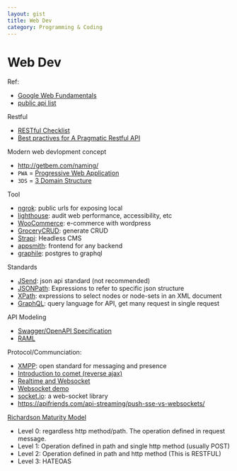 ```yaml
---
layout: gist
title: Web Dev
category: Programming & Coding
---
```


# Web Dev


Ref:
- [Google Web Fundamentals](https://developers.google.com/web/fundamentals)
- [public api list](https://github.com/toddmotto/public-apis)

Restful
- [RESTful Checklist](https://blog.mwaysolutions.com/2014/06/05/10-best-practices-for-better-restful-api/)
- [Best practives for A Pragmatic Restful API](https://www.vinaysahni.com/best-practices-for-a-pragmatic-restful-api)

Modern web devlopment concept
- <http://getbem.com/naming/>
- `PWA` = [Progressive Web Application](https://en.wikipedia.org/wiki/Progressive_web_applications)
- `3DS` = [3 Domain Structure](https://securionpay.com/blog/3d-secure/)


Tool
- [ngrok](https://ngrok.com/): public urls for exposing local
- [lighthouse](https://developers.google.com/web/tools/lighthouse/): audit web performance, accessibility, etc
- [WooCommerce](https://woocommerce.com/): e-commerce with wordpress
- [GroceryCRUD](https://www.grocerycrud.com/): generate CRUD
- [Strapi](https://strapi.io/): Headless CMS
- [appsmith](https://github.com/appsmithorg/appsmith): frontend for any backend
- [graphile](https://www.graphile.org/): postgres to graphql

Standards
- [JSend](https://github.com/omniti-labs/jsend): json api standard (not recommended)
- [JSONPath](http://jsonpath.com/): Expressions to refer to specific json structure
- [XPath](https://www.w3schools.com/xml/xpath_intro.asp): expressions to select nodes or node-sets in an XML document
- [GraphQL](https://graphql.org/): query language for API, get many request in single request

API Modeling
- [Swagger/OpenAPI Specification](https://swagger.io/specification/)
- [RAML](https://raml.org/)

Protocol/Communciation:
- [XMPP](https://xmpp.org/): open standard for messaging and presence
- [Introduction to comet (reverse ajax)](https://www.ibm.com/developerworks/library/wa-reverseajax1/index.html)
- [Realtime and Websocket](https://www.slideshare.net/peterlubbers/html5-real-time-and-websocket/88-Types_of_Proxy_Servers_httpwwwinfoqcomarticlesWebSocketsProxyServers)
- [Websocket demo](https://www.websocket.org/index.html)
- [socket.io](https://socket.io/): a web-socket library
- <https://apifriends.com/api-streaming/push-sse-vs-websockets/>

[Richardson Maturity Model](https://martinfowler.com/articles/richardsonMaturityModel.html)
- Level 0: regardless http method/path. The operation defined in request message.
- Level 1: Operation defined in path and single http method (usually POST)
- Level 2: Operation defined in path and http method (This is RESTFUL)
- Level 3: HATEOAS







